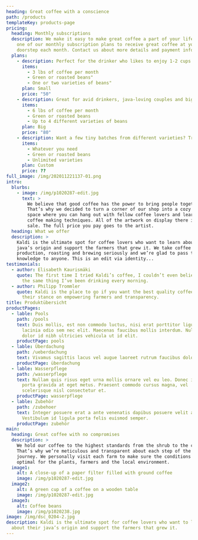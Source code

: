 ```yaml
---
heading: Great coffee with a conscience
path: /products
templateKey: products-page
pricing:
  heading: Monthly subscriptions
  description: We make it easy to make great coffee a part of your life. Choose
    one of our monthly subscription plans to receive great coffee at your
    doorstep each month. Contact us about more details and payment info.
  plans:
    - description: Perfect for the drinker who likes to enjoy 1-2 cups per day.
      items:
        - 3 lbs of coffee per month
        - Green or roasted beans"
        - One or two varieties of beans"
      plan: Small
      price: "50"
    - description: Great for avid drinkers, java-loving couples and bigger crowds
      items:
        - 6 lbs of coffee per month
        - Green or roasted beans
        - Up to 4 different varieties of beans
      plan: Big
      price: "80"
    - description: Want a few tiny batches from different varieties? Try our custom plan
      items:
        - Whatever you need
        - Green or roasted beans
        - Unlimited varieties
      plan: Custom
      price: ??
full_image: /img/202011221137-01.png
intro:
  blurbs:
    - image: /img/p1020287-edit.jpg
      text: >
        We believe that good coffee has the power to bring people together.
        That’s why we decided to turn a corner of our shop into a cozy meeting
        space where you can hang out with fellow coffee lovers and learn about
        coffee making techniques. All of the artwork on display there is for
        sale. The full price you pay goes to the artist.
  heading: What we offer
  description: >
    Kaldi is the ultimate spot for coffee lovers who want to learn about their
    java’s origin and support the farmers that grew it. We take coffee
    production, roasting and brewing seriously and we’re glad to pass that
    knowledge to anyone. This is an edit via identity...
testimonials:
  - author: Elisabeth Kaurismäki
    quote: The first time I tried Kaldi’s coffee, I couldn’t even believe that was
      the same thing I’ve been drinking every morning.
  - author: Philipp Trommler
    quote: Kaldi is the place to go if you want the best quality coffee. I love
      their stance on empowering farmers and transparency.
title: Produktübersicht
productPages:
  - lable: Pools
    path: /pools
    text: Duis mollis, est non commodo luctus, nisi erat porttitor ligula, eget
      lacinia odio sem nec elit. Maecenas faucibus mollis interdum. Nullam id
      dolor id nibh ultricies vehicula ut id elit.
    productPage: pools
  - lable: Überdachung
    path: /ueberdachung
    text: Vivamus sagittis lacus vel augue laoreet rutrum faucibus dolor auctor.
    productPage: überdachung
  - lable: Wasserpflege
    path: /wasserpflege
    text: Nullam quis risus eget urna mollis ornare vel eu leo. Donec id elit non mi
      porta gravida at eget metus. Praesent commodo cursus magna, vel
      scelerisque nisl consectetur et.
    productPage: wasserpflege
  - lable: Zubehör
    path: /zubehoer
    text: Integer posuere erat a ante venenatis dapibus posuere velit aliquet.
      Vestibulum id ligula porta felis euismod semper.
    productPage: zubehör
main:
  heading: Great coffee with no compromises
  description: >
    We hold our coffee to the highest standards from the shrub to the cup.
    That’s why we’re meticulous and transparent about each step of the coffee’s
    journey. We personally visit each farm to make sure the conditions are
    optimal for the plants, farmers and the local environment.
  image1:
    alt: A close-up of a paper filter filled with ground coffee
    image: /img/p1020287-edit.jpg
  image2:
    alt: A green cup of a coffee on a wooden table
    image: /img/p1020287-edit.jpg
  image3:
    alt: Coffee beans
    image: /img/p1020238.jpg
image: /img/dsc_0204-2.jpg
description: Kaldi is the ultimate spot for coffee lovers who want to learn
  about their java’s origin and support the farmers that grew it.
---
```

